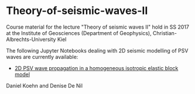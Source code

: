 # Theory-of-seismic-waves-II
Course material for the lecture "Theory of seismic waves II" hold in SS 2017 
at the Institute of Geosciences (Department of Geophysics), Christian-Albrechts-University Kiel

The following Jupyter Notebooks dealing with 2D seismic modelling of PSV waves are currently available:

* [2D PSV wave propagation in a homogeneous isotropic elastic block model](http://nbviewer.ipython.org/urls/github.com/daniel-koehn/Theory-of-seismic-waves-II/tree/master/08_PSV_Rayleigh_wave_modelling/1_2D_PSV_hom_block_model.ipynb)

Daniel Koehn and Denise De Nil
